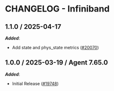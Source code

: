 # CHANGELOG - Infiniband

<!-- towncrier release notes start -->

## 1.1.0 / 2025-04-17

***Added***:

* Add state and phys_state metrics ([#20070](https://github.com/DataDog/integrations-core/pull/20070))

## 1.0.0 / 2025-03-19 / Agent 7.65.0

***Added***:

* Initial Release ([#19748](https://github.com/DataDog/integrations-core/pull/19748))
